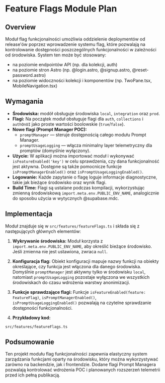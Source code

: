 # Feature Flags Module Plan

## Overview

Moduł flag funkcjonalności umożliwia oddzielenie deploymentów od release'ów poprzez wprowadzenie systemu flag, które pozwalają na kontrolowanie dostępności poszczególnych funkcjonalności w zależności od środowiska. System ten może być stosowany:

- na poziomie endpointów API (np. dla kolekcji, auth)
- na poziomie stron Astro (np. @login.astro, @signup.astro, @reset-password.astro)
- na poziomie widoczności kolekcji i komponentów (np. TwoPane.tsx, MobileNavigation.tsx)

## Wymagania

- **Środowiska:** modół obsługuje środowiska `local`, `integration` oraz `prod`.
- **Flagi:** Na początek moduł obsługuje flagi dla `auth`, `collections` i `authOnUI` jako proste wartości boolowskie (`true`/`false`).
- **Nowe flagi (Prompt Manager POC):**
  - `promptManager` — steruje dostępnością całego modułu Prompt Manager.
  - `promptUsageLogging` — włącza minimalny layer telemetryczny dla promptów (domyślnie wyłączony).
- **Użycie:** W aplikacji można importować moduł i wykonywać `isFeatureEnabled('key')` w celu sprawdzenia, czy dana funkcjonalność jest aktywna. Dostępne są także pomocnicze funkcje `isPromptManagerEnabled()` oraz `isPromptUsageLoggingEnabled()`.
- **Logowanie:** Każde zapytanie o flagę loguje informacje diagnostyczne, takie jak bieżące środowisko oraz wynik flagi.
- **Build Time:** Flagi są ustalane podczas kompilacji, wykorzystując zmienną środowiskową `import.meta.env.PUBLIC_ENV_NAME`, analogicznie do sposobu użycia w wytycznych @supabase.mdc.

## Implementacja

Moduł znajduje się w `src/features/featureFlags.ts` i składa się z następujących głównych elementów:

1. **Wykrywanie środowiska:**
   Moduł korzysta z `import.meta.env.PUBLIC_ENV_NAME`, aby określić bieżące środowisko. Jeśli zmienna nie jest ustawiona, zwraca `null`.

2. **Konfiguracja flag:**
   Obiekt konfiguracji mapuje nazwy funkcji na obiekty określające, czy funkcja jest włączona dla danego środowiska. Domyślnie `promptManager` jest aktywny tylko w środowisku `local`, natomiast `promptUsageLogging` pozostaje wyłączona we wszystkich środowiskach do czasu wdrożenia warstwy anonimizacji.

3. **Funkcje sprawdzające flagi:**
   Funkcje `isFeatureEnabled(feature: FeatureFlag)`, `isPromptManagerEnabled()`, `isPromptUsageLoggingEnabled()` pozwalają na czytelne sprawdzanie dostępności funkcjonalności.

4. **Przykładowy kod:**

`src/features/featureFlags.ts`

## Podsumowanie

Ten projekt modułu flag funkcjonalności zapewnia elastyczny system zarządzania funkcjami oparty na środowisku, który można wykorzystywać zarówno na backendzie, jak i frontendzie. Dodane flagi Prompt Managera pozwalają kontrolować wdrożenia POC i planowanych rozszerzeń telemetrii przed ich pełną publikacją.
